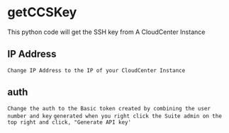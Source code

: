 # getCCSKey
This python code will get the SSH key from A CloudCenter Instance

## IP Address
`Change IP Address to the IP of your CloudCenter Instance`

## auth
`Change the auth to the Basic token created by combining the user number and key`
`generated when you right click the Suite admin on the top right and click, "Generate API key'`
